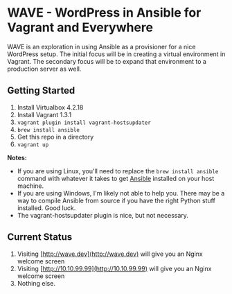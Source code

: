 # WAVE - WordPress in Ansible for Vagrant and Everywhere

WAVE is an exploration in using Ansible as a provisioner for a nice WordPress setup. The initial focus will be in creating a virtual environment in Vagrant. The secondary focus will be to expand that environment to a production server as well.

## Getting Started

1. Install Virtualbox 4.2.18
1. Install Vagrant 1.3.1
1. `vagrant plugin install vagrant-hostsupdater`
1. `brew install ansible`
1. Get this repo in a directory
1. `vagrant up`

**Notes:**

* If you are using Linux, you'll need to replace the `brew install ansible` command with whatever it takes to get [Ansible](http://ansible.cc) installed on your host machine.
* If you are using Windows, I'm likely not able to help you. There may be a way to compile Ansible from source if you have the right Python stuff installed. Good luck.
* The vagrant-hostsupdater plugin is nice, but not necessary.

## Current Status

1. Visiting [http://wave.dev](http://wave.dev) will give you an Nginx welcome screen
1. Visiting [http://10.10.99.99](http://10.10.99.99) will give you an Nginx welcome screen
1. Nothing else.
